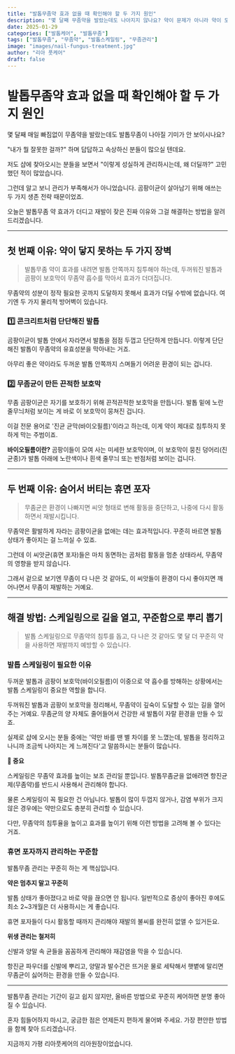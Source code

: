 ```yaml
---
title: "발톱무좀약 효과 없을 때 확인해야 할 두 가지 원인"
description: "몇 달째 무좀약을 발랐는데도 나아지지 않나요? 약이 문제가 아니라 약이 도달하지 못하는 게 문제일 수 있습니다."
date: 2025-01-29
categories: ["발톱케어", "발톱무좀"]
tags: ["발톱무좀", "무좀약", "발톱스케일링", "무좀관리"]
image: "images/nail-fungus-treatment.jpg"
author: "리아 풋케어"
draft: false
---
```


# 발톱무좀약 효과 없을 때 확인해야 할 두 가지 원인

몇 달째 매일 빠짐없이 무좀약을 발랐는데도 발톱무좀이 나아질 기미가 안 보이시나요?

"내가 뭘 잘못한 걸까?" 하며 답답하고 속상하신 분들이 많으실 텐데요.

저도 샵에 찾아오시는 분들을 보면서 "이렇게 성실하게 관리하시는데, 왜 더딜까?" 고민했던 적이 많았습니다.

그런데 알고 보니 관리가 부족해서가 아니었습니다. 곰팡이균이 살아남기 위해 애쓰는 두 가지 생존 전략 때문이었죠.

오늘은 발톱무좀 약 효과가 더디고 재발이 잦은 진짜 이유와 그걸 해결하는 방법을 알려드리겠습니다.

---

## 첫 번째 이유: 약이 닿지 못하는 두 가지 장벽

> 발톱무좀 약이 효과를 내려면 발톱 안쪽까지 침투해야 하는데, 두꺼워진 발톱과 곰팡이 보호막이 무좀약 흡수를 막아서 효과가 더뎌집니다.

무좀약의 성분이 정작 필요한 곳까지 도달하지 못해서 효과가 더딜 수밖에 없습니다. 여기엔 두 가지 물리적 방어벽이 있습니다.

### 1️⃣ 콘크리트처럼 단단해진 발톱

곰팡이균이 발톱 안에서 자라면서 발톱을 점점 두껍고 단단하게 만듭니다. 이렇게 단단해진 발톱이 무좀약의 유효성분을 막아내는 거죠.

아무리 좋은 약이라도 두꺼운 발톱 안쪽까지 스며들기 어려운 환경이 되는 겁니다.

### 2️⃣ 무좀균이 만든 끈적한 보호막

무좀 곰팡이균은 자기를 보호하기 위해 끈적끈적한 보호막을 만듭니다. 발톱 밑에 노란 줄무늬처럼 보이는 게 바로 이 보호막이 뭉쳐진 겁니다.

이걸 전문 용어로 '진균 균막(바이오필름)'이라고 하는데, 이게 약이 제대로 침투하지 못하게 막는 주범이죠.

**바이오필름이란?**
곰팡이들이 모여 사는 미세한 보호막이며, 이 보호막이 뭉친 덩어리(진균종)가 발톱 아래에 노란색이나 흰색 줄무늬 또는 반점처럼 보이는 겁니다.

---

## 두 번째 이유: 숨어서 버티는 휴면 포자

> 무좀균은 환경이 나빠지면 씨앗 형태로 변해 활동을 중단하고, 나중에 다시 활동하면서 재발시킵니다.

무좀약은 활발하게 자라는 곰팡이균을 없애는 데는 효과적입니다. 꾸준히 바르면 발톱 상태가 좋아지는 걸 느끼실 수 있죠.

그런데 이 씨앗균(휴면 포자)들은 마치 동면하는 곰처럼 활동을 멈춘 상태라서, 무좀약의 영향을 받지 않습니다.

그래서 겉으로 보기엔 무좀이 다 나은 것 같아도, 이 씨앗들이 환경이 다시 좋아지면 깨어나면서 무좀이 재발하는 거예요.

---

## 해결 방법: 스케일링으로 길을 열고, 꾸준함으로 뿌리 뽑기

> 발톱 스케일링으로 무좀약의 침투를 돕고, 다 나은 것 같아도 몇 달 더 꾸준히 약을 사용하면 재발까지 예방할 수 있습니다.

### 발톱 스케일링이 필요한 이유

두꺼운 발톱과 곰팡이 보호막(바이오필름)이 이중으로 약 흡수를 방해하는 상황에서는 발톱 스케일링이 중요한 역할을 합니다.

두꺼워진 발톱과 곰팡이 보호막을 정리해서, 무좀약이 깊숙이 도달할 수 있는 길을 열어주는 거예요. 무좀균의 양 자체도 줄어들어서 건강한 새 발톱이 자랄 환경을 만들 수 있죠.

실제로 샵에 오시는 분들 중에는 '약만 바를 땐 별 차이를 못 느꼈는데, 발톱을 정리하고 나니까 조금씩 나아지는 게 느껴진다'고 말씀하시는 분들이 많습니다.

**🚨 중요**

스케일링은 무좀약 효과를 높이는 보조 관리일 뿐입니다. 발톱무좀균을 없애려면 항진균제(무좀약)를 반드시 사용해서 관리해야 합니다.

물론 스케일링이 꼭 필요한 건 아닙니다. 발톱이 많이 두껍지 않거나, 감염 부위가 크지 않은 경우에는 약만으로도 충분히 관리할 수 있습니다. 

다만, 무좀약의 침투율을 높이고 효과를 높이기 위해 이런 방법을 고려해 볼 수 있다는 거죠.

### 휴면 포자까지 관리하는 꾸준함

발톱무좀 관리는 꾸준히 하는 게 핵심입니다.

**약은 멈추지 말고 꾸준히**

발톱 상태가 좋아졌다고 바로 약을 끊으면 안 됩니다. 일반적으로 증상이 좋아진 후에도 최소 2~3개월은 더 사용하시는 게 좋습니다.

휴면 포자들이 다시 활동할 때까지 관리해야 재발의 불씨를 완전히 없앨 수 있거든요.

**위생 관리는 철저히**

신발과 양말 속 균들을 꼼꼼하게 관리해야 재감염을 막을 수 있습니다.

항진균 파우더를 신발에 뿌리고, 양말과 발수건은 뜨거운 물로 세탁해서 햇볕에 말리면 무좀균이 싫어하는 환경을 만들 수 있습니다.

---

발톱무좀 관리는 기간이 길고 쉽지 않지만, 올바른 방법으로 꾸준히 케어하면 분명 좋아질 수 있습니다.

혼자 힘들어하지 마시고, 궁금한 점은 언제든지 편하게 물어봐 주세요. 가장 편안한 방법을 함께 찾아 드리겠습니다.

지금까지 가평 리아풋케어의 리아원장이었습니다.
